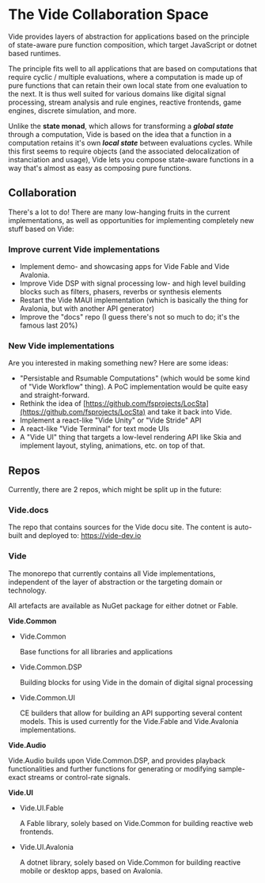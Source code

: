 # The Vide Collaboration Space

Vide provides layers of abstraction for applications based on the principle of state-aware pure function composition, which target JavaScript or dotnet based runtimes.

The principle fits well to all applications that are based on computations that require cyclic / multiple evaluations, where a computation is made up of pure functions that can retain their own local state from one evaluation to the next. It is thus well suited for various domains like digital signal processing, stream analysis and rule engines, reactive frontends, game engines, discrete simulation, and more.

Unlike the **state monad**, which allows for transforming a **_global state_** through a computation, Vide is based on the idea that a function in a computation retains it's own **_local state_** between evaluations cycles. While this first seems to require objects (and the associated delocalization of instanciation and usage), Vide lets you compose state-aware functions in a way that's almost as easy as composing pure functions.

## Collaboration

There's a lot to do! There are many low-hanging fruits in the current implementations, as well as opportunities for implementing completely new stuff based on Vide:

### Improve current Vide implementations

* Implement demo- and showcasing apps for Vide Fable and Vide Avalonia.
* Improve Vide DSP with signal processing low- and high level building blocks such as filters, phasers, reverbs or synthesis elements
* Restart the Vide MAUI implementation (which is basically the thing for Avalonia, but with another API generator)
* Improve the "docs" repo (I guess there's not so much to do; it's the famous last 20%)

### New Vide implementations

Are you interested in making something new? Here are some ideas:

* "Persistable and Rsumable Computations" (which would be some kind of "Vide Workflow" thing). A PoC implementation would be quite easy and straight-forward.
* Rethink the idea of [https://github.com/fsprojects/LocSta](https://github.com/fsprojects/LocSta) and take it back into Vide.
* Implement a react-like "Vide Unity" or "Vide Stride" API
* A react-like "Vide Terminal" for text mode UIs
* A "Vide UI" thing that targets a low-level rendering API like Skia and implement layout, styling, animations, etc. on top of that.

## Repos

Currently, there are 2 repos, which might be split up in the future:

### Vide.docs

  The repo that contains sources for the Vide docu site. The content is auto-built and deployed to: https://vide-dev.io

### Vide

The monorepo that currently contains all Vide implementations, independent of the layer of abstraction or the targeting domain or technology.

All artefacts are available as NuGet package for either dotnet or Fable.

**Vide.Common**

* Vide.Common

  Base functions for all libraries and applications
  
* Vide.Common.DSP

  Building blocks for using Vide in the domain of digital signal processing
  
* Vide.Common.UI

  CE builders that allow for building an API supporting several content models.
  This is used currently for the Vide.Fable and Vide.Avalonia implementations.
    
**Vide.Audio**

Vide.Audio builds upon Vide.Common.DSP, and provides playback functionalities and further functions for generating or modifying sample-exact streams or control-rate signals.

**Vide.UI**

* Vide.UI.Fable

  A Fable library, solely based on Vide.Common for building reactive web frontends.

* Vide.UI.Avalonia

  A dotnet library, solely based on Vide.Common for building reactive mobile or desktop apps, based on Avalonia.
